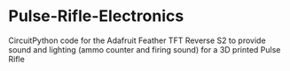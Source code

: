 # Pulse-Rifle-Electronics
CircuitPython code for the Adafruit Feather TFT Reverse S2 to provide sound and lighting (ammo counter and firing sound) for a 3D printed Pulse Rifle
